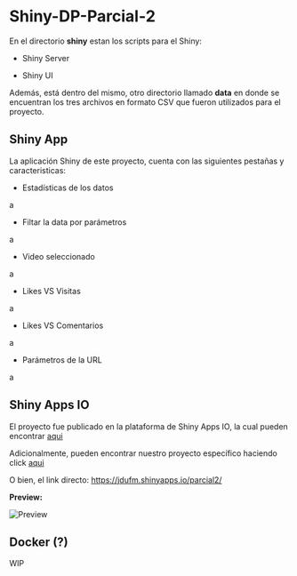 # Shiny-DP-Parcial-2

En el directorio **shiny** estan los scripts para el Shiny:

- Shiny Server

- Shiny UI

Además, está dentro del mismo, otro directorio llamado **data** en donde se encuentran los tres archivos en formato CSV que fueron utilizados para el proyecto.

## Shiny App

La aplicación Shiny de este proyecto, cuenta con las siguientes pestañas y caracteristicas:

- Estadísticas de los datos

a

- Filtar la data por parámetros

a

- Video seleccionado

a

- Likes VS Visitas

a

- Likes VS Comentarios

a

- Parámetros de la URL

a

## Shiny Apps IO

El proyecto fue publicado en la plataforma de Shiny Apps IO, la cual pueden encontrar [aqui](https://www.shinyapps.io/)

Adicionalmente, pueden encontrar nuestro proyecto específico haciendo click [aqui](https://jdufm.shinyapps.io/parcial2/)

O bien, el link directo: https://jdufm.shinyapps.io/parcial2/

**Preview:**

![Preview](https://i.imgur.com/hJO3uoT.png)


## Docker (?)

WIP

